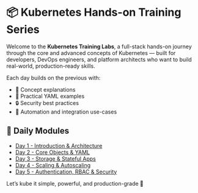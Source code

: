 # 📦 Kubernetes Hands-on Training Series

Welcome to the **Kubernetes Training Labs**, a full-stack hands-on journey through the core and advanced concepts of Kubernetes — built for developers, DevOps engineers, and platform architects who want to build real-world, production-ready skills.

Each day builds on the previous with:
- 🧠 Concept explanations
- 🔧 Practical YAML examples
- 🔒 Security best practices
- 🚀 Automation and integration use-cases

## 📅 Daily Modules

- [Day 1 - Introduction & Architecture](./Training_docs/day1.md)
- [Day 2 - Core Objects & YAML](./Training_docs/day2.md)
- [Day 3 - Storage & Stateful Apps](./Training_docs/day3.md)
- [Day 4 - Scaling & Autoscaling](./Training_docs/day4.md)
- [Day 5 - Authentication, RBAC & Security](./Training_docs/day5.md)


Let’s kube it simple, powerful, and production-grade 💪
